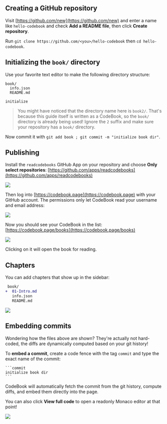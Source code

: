 ## Creating a GitHub repository

Visit [https://github.com/new](https://github.com/new) and enter a name like `hello-codebook` and check **Add a README file**, then click **Create repository**.

Run `git clone https://github.com/<you>/hello-codebook` then `cd hello-codebook`.

## Initializing the `book/` directory

Use your favorite text editor to make the following directory structure:

```
book/
  info.json
  README.md
```

```commit
initialize
```

> You might have noticed that the directory name here is `book2/`. That's because this guide itself is written as a CodeBook, so the `book/` directory is already being used! Ignore the `2` suffix and make sure your repository has a `book/` directory.

Now commit it with `git add book ; git commit -m "initialize book dir"`.

## Publishing

Install the `readcodebooks` GitHub App on your repository and choose **Only select repositories**: [https://github.com/apps/readcodebooks](https://github.com/apps/readcodebooks)

![](https://i.imgur.com/uAChbtt.png)

Then log into [https://codebook.page](https://codebook.page) with your GitHub account. The permissions only let CodeBook read your username and email address:

![](https://i.imgur.com/0zccDZg.png)

Now you should see your CodeBook in the list: [https://codebook.page/books](https://codebook.page/books)

![](https://i.imgur.com/9AqJ3yF.png)

Clicking on it will open the book for reading.

## Chapters

You can add chapters that show up in the sidebar:

```diff
 book/
+  01-Intro.md
   info.json
   README.md
```

![](https://i.imgur.com/YdaNSi0.png)

## Embedding commits

Wondering how the files above are shown? They're actually not hard-coded, the diffs are dynamically computed based on your git history!

To **embed a commit**, create a code fence with the tag `commit` and type the exact name of the commit:

    ```commit
    initialize book dir
    ```

CodeBook will automatically fetch the commit from the git history, compute diffs, and embed them directly into the page.

You can also click **View full code** to open a readonly Monaco editor at that point!

![](https://i.imgur.com/Xy9kdCS.png)
